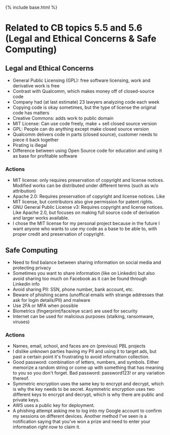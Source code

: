 {% include base.html %}

# Related to CB topics 5.5 and 5.6 (Legal and Ethical Concerns & Safe Computing)

## Legal and Ethical Concerns
* General Public Licensing (GPL): free software licensing, work and derivative work is free
* Contrast with Qualcomm, which makes money off of closed-source code
* Company had (at last estimate) 23 lawyers analyzing code each week
* Copying code is okay sometimes, but the type of license the original code has matters
* Creative Commons: adds work to public domain
* MIT License: Can use code freely, make + sell closed source version
* GPL: People can do anything except make closed source version
* Qualcomm delivers code in parts (closed source), customer needs to piece it back together
* Pirating is illegal
* Difference between using Open Source code for education and using it as base for profitable software

### Actions
* MIT license: only requires preservation of copyright and license notices. Modified works can be distributed under different terms (such as w/o attribution)
* Apache 2.0: Requires preservation of copyright and license notices. Like MIT license, but contributors also give permission for patent rights.
* GNU General Public License v3: Requires copyright and license notices. Like Apache 2.0, but focuses on making full source code of derivation and larger works available.
* I chose the MIT license for my personal project because in the future I want anyone who wants to use my code as a base to be able to, with proper credit and preservation of copyright. 

## Safe Computing
* Need to find balance between sharing information on social media and protecting privacy
* Sometimes you want to share information (like on Linkedin) but also avoid sharing too much on Facebook as it can be found through Linkedin info
* Avoid sharing PII: SSN, phone number, bank account, etc.
* Beware of phishing scams (unoffical emails with strange addresses that ask for login details/PII) and malware
* Use 2FA or MFA when possible
* Biometrics (fingerprint/face/eye scan) are used for security
* Internet can be used for malicious purposes (stalking, ransomware, viruses)

### Actions
* Names, email, school, and faces are on (previous) PBL projects
* I dislike unknown parties having my PII and using it to target ads, but past a certain point it's frustrating to avoid information collection. 
* Good password: combination of letters, numbers, and symbols. Either memorize a random string or come up with something that has meaning to you so you don't forget. 
Bad password: password123! or any variation thereof. 
* Symmetric encryption uses the same key to encrypt and decrypt, which is why the key needs to be secret. Asymmetric encryption uses two different keys to encrypt and decrypt, which is why there are public and private keys.
* AWS uses a public key for deployment.
* A phishing attempt asking me to log into my Google account to confirm my sessions on different devices. Another method I've seen is a notification saying that you've won a prize and need to enter your information _right now_ to claim it.
